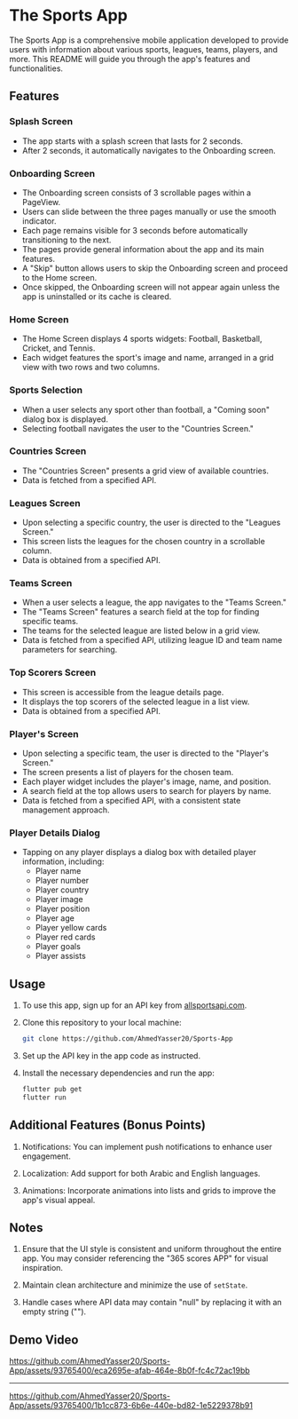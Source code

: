 # The Sports App

The Sports App is a comprehensive mobile application developed to provide users with information about various sports, leagues, teams, players, and more. This README will guide you through the app's features and functionalities.

## Features

### Splash Screen

- The app starts with a splash screen that lasts for 2 seconds.
- After 2 seconds, it automatically navigates to the Onboarding screen.

### Onboarding Screen

- The Onboarding screen consists of 3 scrollable pages within a PageView.
- Users can slide between the three pages manually or use the smooth indicator.
- Each page remains visible for 3 seconds before automatically transitioning to the next.
- The pages provide general information about the app and its main features.
- A "Skip" button allows users to skip the Onboarding screen and proceed to the Home screen.
- Once skipped, the Onboarding screen will not appear again unless the app is uninstalled or its cache is cleared.

### Home Screen

- The Home Screen displays 4 sports widgets: Football, Basketball, Cricket, and Tennis.
- Each widget features the sport's image and name, arranged in a grid view with two rows and two columns.

### Sports Selection

- When a user selects any sport other than football, a "Coming soon" dialog box is displayed.
- Selecting football navigates the user to the "Countries Screen."

### Countries Screen

- The "Countries Screen" presents a grid view of available countries.
- Data is fetched from a specified API.

### Leagues Screen

- Upon selecting a specific country, the user is directed to the "Leagues Screen."
- This screen lists the leagues for the chosen country in a scrollable column.
- Data is obtained from a specified API.

### Teams Screen

- When a user selects a league, the app navigates to the "Teams Screen."
- The "Teams Screen" features a search field at the top for finding specific teams.
- The teams for the selected league are listed below in a grid view.
- Data is fetched from a specified API, utilizing league ID and team name parameters for searching.

### Top Scorers Screen

- This screen is accessible from the league details page.
- It displays the top scorers of the selected league in a list view.
- Data is obtained from a specified API.

### Player's Screen

- Upon selecting a specific team, the user is directed to the "Player's Screen."
- The screen presents a list of players for the chosen team.
- Each player widget includes the player's image, name, and position.
- A search field at the top allows users to search for players by name.
- Data is fetched from a specified API, with a consistent state management approach.

### Player Details Dialog

- Tapping on any player displays a dialog box with detailed player information, including:
  - Player name
  - Player number
  - Player country
  - Player image
  - Player position
  - Player age
  - Player yellow cards
  - Player red cards
  - Player goals
  - Player assists

## Usage

1. To use this app, sign up for an API key from [allsportsapi.com](https://allsportsapi.com/).

2. Clone this repository to your local machine:

   ```bash
   git clone https://github.com/AhmedYasser20/Sports-App
   ```

3. Set up the API key in the app code as instructed.

4. Install the necessary dependencies and run the app:

   ```bash
   flutter pub get
   flutter run
   ```

## Additional Features (Bonus Points)

1. Notifications: You can implement push notifications to enhance user engagement.

2. Localization: Add support for both Arabic and English languages.

3. Animations: Incorporate animations into lists and grids to improve the app's visual appeal.

## Notes

1. Ensure that the UI style is consistent and uniform throughout the entire app. You may consider referencing the "365 scores APP" for visual inspiration.

2. Maintain clean architecture and minimize the use of `setState`.

3. Handle cases where API data may contain "null" by replacing it with an empty string ("").

## Demo Video
https://github.com/AhmedYasser20/Sports-App/assets/93765400/eca2695e-afab-464e-8b0f-fc4c72ac19bb

---
https://github.com/AhmedYasser20/Sports-App/assets/93765400/1b1cc873-6b6e-440e-bd82-1e5229378b91
